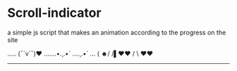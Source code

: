 # Scroll-indicator

a simple js script that makes an animation according to the progress on the site


..... (¯`v´¯)♥
.......•.¸.•´
....¸.•´
... (
☻/
/▌♥♥
/ \ ♥♥


------------------------------------------------------------------------------------------------------------------------------------------------------------
